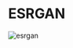 # ESRGAN
![esrgan](https://user-images.githubusercontent.com/106899647/219944423-06d1e7dc-932a-4ba5-b0b9-f15720380fa6.jpg)
